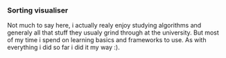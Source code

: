 ### Sorting visualiser

Not much to say here, i actually realy enjoy studying algorithms and generaly all that stuff they usualy grind through
at the university. But most of my time i spend on learning basics and frameworks to use. As with everything i did so far i did it my way :).
